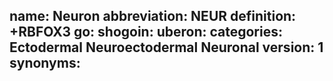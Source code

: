 name: Neuron
abbreviation: NEUR
definition: +RBFOX3
go:
shogoin: 
uberon:
categories: Ectodermal Neuroectodermal Neuronal
version: 1
synonyms:
---


